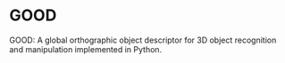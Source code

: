# GOOD
GOOD: A global orthographic object descriptor for 3D object recognition and manipulation implemented in Python.
